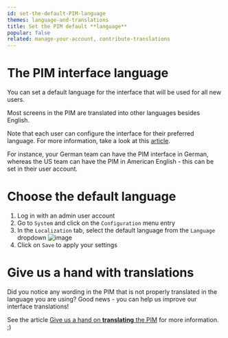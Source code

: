 ```yaml
---
id: set-the-default-PIM-language
themes: language-and-translations
title: Set the PIM default **language**
popular: false
related: manage-your-account, contribute-translations
---
```


# The PIM interface language

You can set a default language for the interface that will be used for all new users.

Most screens in the PIM are translated into other languages besides English.

Note that each user can configure the interface for their preferred language. For more information, take a look at this [article](/articles/manage-your-account.html#your-interface-default-language).

For instance, your German team can have the PIM interface in German, whereas the US team can have the PIM in American English - this can be set in their user account.

# Choose the default language

1.  Log in with an admin user account
1.  Go to `System` and click on the `Configuration` menu entry
1.  In the `Localization` tab, select the default language from the `Language` dropdown
  ![image](../img/System_Configuration.png)
1.  Click on `Save` to apply your settings

# Give us a hand with translations

Did you notice any wording in the PIM that is not properly translated in the language you are using? Good news - you can help us improve our interface translations!

See the article [Give us a hand on **translating** the PIM](/articles/contribute-translations.html) for more information. ;)
